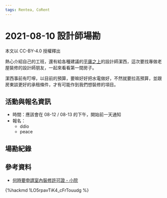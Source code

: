 ```yaml
---
tags: Rentea, CoRent
---
```

# 2021-08-10 設計師場勘

本文以 CC-BY-4.0 授權釋出

熱心介紹自己的工班，還有給各種建議的[平庸之上](https://www.facebook.com/sunnydays0426)的設計師潔西，這次要找專做老屋裝修的設計師朋友，一起來看看第一間房子。

潔西事前有叮嚀，以目前的預算，要嘛好好把水電做好，不然就要拉高預算，並跟房東談更好的承租條件，才有可能作到我們想裝修的項目。

## 活動與報名資訊

- 時間：應該會在 08-12 / 08-13 的下午，開始前一天通知
- 報名：
  - ddio
  - peace

## 場勘紀錄

## 參考資料

- [何時要申請室內裝修許可證 - 小院](https://www.courcasa.com/p/g7m8)


{%hackmd 1LO5rpavTiK4_cFrTouudg %}
